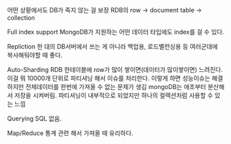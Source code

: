 어떤 상황에서도 DB가 죽지 않는 걸 보장
RDB의 row -> document table -> collection

Full index support MongoDB가 지원하는 어떤 데이터 타입에도 index를 걸 수 있다.

Repliction 한 대의 DB서버에서 쓰는 게 아니라 백업용, 로드벨런싱용 등 여러군데에 복사해둬야할 때 좋다.

Auto-Sharding RDB 한테이블에 row가 많이 쌓이면(데이터가 많이쌓이면) 느려진다. 이걸 뭐 10000개 단위로 파티셔닝 해서 이슈를 처리한다. 이렇게 하면 성능이슈는 해결하지만 전체데이터를 한번에 가져올 수 없는 문제가 생김 mongoDB는 애초부터 분산해서 저장을 시켜버림. 파티셔닝이 내부적으로 되었지만 하나의 컬렉션처럼 사용할 수 있는 느낌

Querying SQL 없음.

Map/Reduce 통계 관련 해서 가져올 때 유리하다.